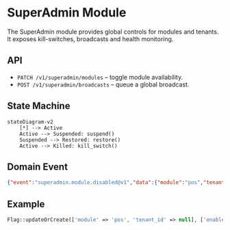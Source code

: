 # SuperAdmin Module

The SuperAdmin module provides global controls for modules and tenants. It exposes kill-switches, broadcasts and health monitoring.

## API
- `PATCH /v1/superadmin/modules` – toggle module availability.
- `POST /v1/superadmin/broadcasts` – queue a global broadcast.

## State Machine
```mermaid
stateDiagram-v2
    [*] --> Active
    Active --> Suspended: suspend()
    Suspended --> Restored: restore()
    Active --> Killed: kill_switch()
```

## Domain Event
```json
{"event":"superadmin.module.disabled@v1","data":{"module":"pos","tenant_id":"uuid"}}
```

## Example
```php
Flag::updateOrCreate(['module' => 'pos', 'tenant_id' => null], ['enabled' => false]);
```
